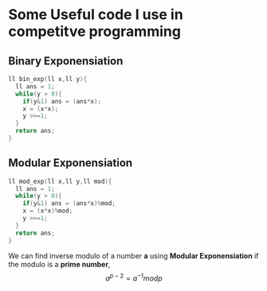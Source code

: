 # Some Useful code I use in competitve programming

## Binary Exponensiation

```c++
ll bin_exp(ll x,ll y){
  ll ans = 1;
  while(y > 0){
    if(y&1) ans = (ans*x);
    x = (x*x);
    y >>=1;
  }
  return ans;
}
```
## Modular Exponensiation

```c++
ll mod_exp(ll x,ll y,ll mod){
  ll ans = 1;
  while(y > 0){
    if(y&1) ans = (ans*x)%mod;
    x = (x*x)%mod;
    y >>=1;
  }
  return ans;
}
```
We can find inverse modulo of a number **a** using **Modular Exponensiation** if the modulo is a **prime number**,
$${
a^{p-2} = a^{-1}  mod  p
}$$
